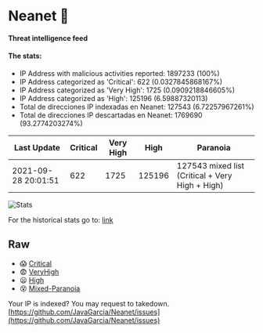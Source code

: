 # Neanet :hocho:
#### Threat intelligence feed
#### The stats:

- IP Address with malicious activities reported: 1897233 (100%)
- IP Address categorized as 'Critical':  622 (0.0327845868167%)
- IP Address categorized as 'Very High':  1725 (0.0909218846605%)
- IP Address categorized as 'High':  125196 (6.59887320113)
- Total de direcciones IP indexadas en Neanet:  127543 (6.72257967261%)
- Total de direcciones IP descartadas en Neanet:  1769690 (93.2774203274%)

| Last Update | Critical | Very High | High | Paranoia |
| --- | --- | --- | --- | --- |
| 2021-09-28 20:01:51 | 622 | 1725 | 125196 | 127543 mixed list (Critical + Very High + High)|

![Stats](https://docs.google.com/spreadsheets/d/e/2PACX-1vSnaNMIXVabIpDJjufMlzH7poXnshF3mgd8Is1g9ytUEzVsP5my4Trn8f-xkoLLQ38xpL3HtmUexLo6/pubchart?oid=501124687&format=image)

For the historical stats go to: [link](/stats.csv)
## Raw
- :scream: [Critical](https://raw.githubusercontent.com/JavaGarcia/Neanet/master/blacklists/neanet_critical.txt)
- :fearful: [VeryHigh](https://raw.githubusercontent.com/JavaGarcia/Neanet/master/blacklists/neanet_veryHigh.txtt)
- :frowning: [High](https://raw.githubusercontent.com/JavaGarcia/Neanet/master/blacklists/neanet_high.txt)
- :dizzy_face: [Mixed-Paranoia](https://raw.githubusercontent.com/JavaGarcia/Neanet/master/blacklists/neanet_all.txt)


Your IP is indexed? You may request to takedown. [https://github.com/JavaGarcia/Neanet/issues](https://github.com/JavaGarcia/Neanet/issues)




































































































































































































































































































































































































































































































































































































































































































































































































































































































































































































































































































































































































































































































































































































































































































































































































































































































































































































































































































































































































































































































































































































































































































































































































































































































































































































































































































































































































































































































































































































































































































































































































































































































































































































































































































































































































































































































































































































































































































































































































































































































































































































































































































































































































































































































































































































































































































































































































































































































































































































































































































































































































































































































































































































































































































































































































































































































































































































































































































































































































































































































































































































































































































































































































































































































































































































































































































































































































































































































































































































































































































































































































































































































































































































































































































































































































































































































































































































































































































































































































































































































































































































































































































































































































































































































































































































































































































































































































































































































































































































































































































































































































































































































